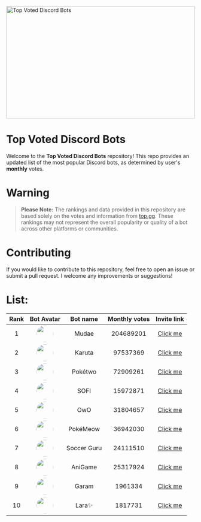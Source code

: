 <img src="https://miro.medium.com/v2/resize:fit:1400/0*HZPDFAVijYC-uNJ6.png" alt="Top Voted Discord Bots" height="300" width="100%">

# Top Voted Discord Bots

Welcome to the **Top Voted Discord Bots** repository! This repo provides an updated list of the most popular Discord bots, as determined by user's **monthly** votes.

# Warning
> **Please Note:** The rankings and data provided in this repository are based solely on the votes and information from [top.gg](https://top.gg/). These rankings may not represent the overall popularity or quality of a bot across other platforms or communities.

# Contributing

If you would like to contribute to this repository, feel free to open an issue or submit a pull request. I welcome any improvements or suggestions!

# List:



| Rank | Bot Avatar | Bot name        | Monthly votes | Invite link  |
|:----:|:----------:|:-----------------:|:--------------:|:------------:|
| 1 | <img src="https://cdn.discordapp.com/avatars/432610292342587392/29cb28fbf65a3958105026ab03abd306.png" width="45" height="45" style="border-radius: 50%"/> | Mudae | 204689201 | [Click me](https://discord.com/api/oauth2/authorize?client_id=432610292342587392&permissions=537159744&scope=applications.commands%20bot) |
| 2 | <img src="https://cdn.discordapp.com/avatars/646937666251915264/0e54d87446f106d1fd58385295ae9deb.png" width="45" height="45" style="border-radius: 50%"/> | Karuta | 97537369 | [Click me](https://discordapp.com/oauth2/authorize?client_id=646937666251915264&permissions=379969&scope=bot) |
| 3 | <img src="https://cdn.discordapp.com/avatars/716390085896962058/3031fa9e2fabde1652a57ab33f4d7f37.png" width="45" height="45" style="border-radius: 50%"/> | Pokétwo | 72909261 | [Click me](https://discord.com/oauth2/authorize?client_id=716390085896962058&scope=bot%20applications.commands&permissions=388168) |
| 4 | <img src="https://cdn.discordapp.com/avatars/853629533855809596/a_4e9b12420d607a91fe65c3f7a035398f.png" width="45" height="45" style="border-radius: 50%"/> | SOFI | 15972871 | [Click me](https://discord.com/api/oauth2/authorize?client_id=853629533855809596&scope=bot+applications.commands&permissions=515396455521) |
| 5 | <img src="https://cdn.discordapp.com/avatars/408785106942164992/6604e05f480223c8413e1bc2c8ce1716.png" width="45" height="45" style="border-radius: 50%"/> | OwO | 31804657 | [Click me](https://discordapp.com/oauth2/authorize?client_id=408785106942164992&permissions=1074120776&scope=bot) |
| 6 | <img src="https://cdn.discordapp.com/avatars/664508672713424926/92b64284aa2cbcb1bcdb8ff315ccf41d.png" width="45" height="45" style="border-radius: 50%"/> | PokéMeow | 36942030 | [Click me](https://discord.com/oauth2/authorize?client_id=664508672713424926&scope=bot%20applications.commands&permissions=388168) |
| 7 | <img src="https://cdn.discordapp.com/avatars/668075833780469772/664d980a7d6dd3667cc8f01457cec3da.png" width="45" height="45" style="border-radius: 50%"/> | Soccer Guru | 24111510 | [Click me](https://discord.com/oauth2/authorize?client_id=668075833780469772&scope=bot+applications.commands&permissions=388160) |
| 8 | <img src="https://cdn.discordapp.com/avatars/571027211407196161/1f12abe04f7dd3e48b0c7e4c6c13dda0.png" width="45" height="45" style="border-radius: 50%"/> | AniGame | 25317924 | [Click me](https://discordapp.com/api/oauth2/authorize?client_id=571027211407196161&permissions=0&scope=bot) |
| 9 | <img src="https://cdn.discordapp.com/avatars/1061825343285112842/a1063329f7839572db1809bcacfc4fd6.png" width="45" height="45" style="border-radius: 50%"/> | Garam | 1961334 | [Click me](https://discord.com/api/oauth2/authorize?client_id=1061825343285112842&permissions=59392&scope=bot%20applications.commands) |
| 10 | <img src="https://cdn.discordapp.com/avatars/944016826751389717/bed9c32e0163818549e7abcd3f2221f2.png" width="45" height="45" style="border-radius: 50%"/> | Lara✨ | 1817731 | [Click me](https://discord.com/api/oauth2/authorize?client_id=944016826751389717&permissions=279176400136&scope=bot%20applications.commands) |

